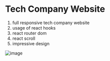 # Tech Company Website

1. full responsive tech company website
2. usage of react hooks
3. react router dom
4. react scroll
5. impressive design

![image](https://user-images.githubusercontent.com/57454459/179404869-468aaa00-994b-4957-8cf3-2cb148a34409.png)
